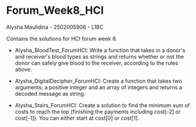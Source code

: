 # Forum_Week8_HCI

Alysha Maulidina - 2502005906 - L1BC

Contains the solutions for HCI forum week 8.

- Alysha_BloodTest_ForumHCI: Write a function that takes in a donor's and receiver's blood types as strings and returns whether or not the donor can safely give blood to the receiver, according to the rules above.

- Alysha_DigitalDecipher_ForumHCI: Create a function that takes two arguments; a positive integer and an array of integers and returns a decoded message as string.

- Alysha_Stairs_ForumHCI: Create a solution to find the minimum sum of costs to reach the top (finishing the payments including cost[-2] or cost[-1]). You can either start at cost[0] or cost[1].
